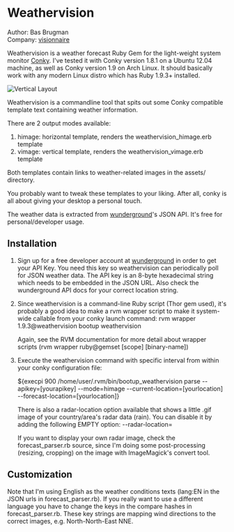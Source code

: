 Weathervision
=============

Author: Bas Brugman  
Company: [visionnaire](http://www.visionnaire.nl)

Weathervision is a weather forecast Ruby Gem for the light-weight system monitor [Conky](http://conky.sourceforge.net).
I've tested it with Conky version 1.8.1 on a Ubuntu 12.04 machine, as well as Conky version 1.9 on Arch Linux.
It should basically work with any modern Linux distro which has Ruby 1.9.3+ installed. 

![Vertical Layout](https://github.com/stamina/easyrider/raw/master/assets/screenshots/vertical_layout.png "Vertical Layout")

Weathervision is a commandline tool that spits out some Conky compatible template text containing weather information.

There are 2 output modes available:

1. himage: horizontal template, renders the weathervision_himage.erb template
2. vimage: vertical template, renders the weathervision_vimage.erb template

Both templates contain links to weather-related images in the assets/ directory.

You probably want to tweak these templates to your liking. After all, conky is all about giving your desktop a personal touch.

The weather data is extracted from [wunderground](http://www.wunderground.com/)'s JSON API. It's free for personal/developer usage.

Installation
------------

1. Sign up for a free developer account at [wunderground](http://www.wunderground.com/) in order to get your API Key. You need this key
   so weathervision can periodically poll for JSON weather data. The API key is an 8-byte hexadecimal string which needs to be embedded in
   the JSON URL. Also check the wunderground API docs for your correct location string.


2. Since weathervision is a command-line Ruby script (Thor gem used), it's probably a good idea to make a rvm wrapper script to make it
   system-wide callable from your conky launch command: rvm wrapper 1.9.3@weathervision bootup weathervision

   Again, see the RVM documentation for more detail about wrapper scripts (rvm wrapper ruby@gemset [scope] [binary-name])

3. Execute the weathervision command with specific interval from within your conky configuration file:

   ${execpi 900 /home/user/.rvm/bin/bootup_weathervision parse --apikey=[yourapikey] --mode=himage --current-location=[yourlocation] --forecast-location=[yourlocation]}

   There is also a radar-location option available that shows a little .gif image of your country/area's radar data (rain). You can disable it by adding the following
   EMPTY option: --radar-location=

   If you want to display your own radar image, check the forecast_parser.rb source, since I'm doing some post-processing (resizing, cropping) on the image with ImageMagick's convert tool.


Customization
-------------

Note that I'm using English as the weather conditions texts (lang:EN in the JSON urls in forecast_parser.rb). If you really want to use a different language
you have to change the keys in the compare hashes in forecast_parser.rb. These key strings are mapping wind directions to the correct images, e.g. North-North-East NNE.

